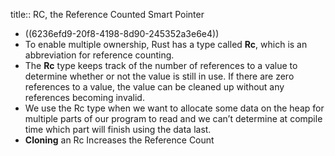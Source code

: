 title:: RC<T>, the Reference Counted Smart Pointer

- ((6236efd9-20f8-4198-8d90-245352a3e6e4))
- To enable multiple ownership, Rust has a type called **Rc<T>**, which is an abbreviation for reference counting.
- The **Rc<T>** type keeps track of the number of references to a value to determine whether or not the value is still in use. If there are zero references to a value, the value can be cleaned up without any references becoming invalid.
- We use the Rc<T> type when we want to allocate some data on the heap for multiple parts of our program to read and we can’t determine at compile time which part will finish using the data last.
- **Cloning** an Rc<T> Increases the Reference Count